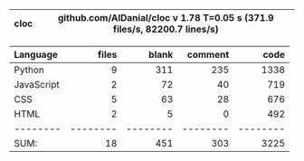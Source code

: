 cloc|github.com/AlDanial/cloc v 1.78  T=0.05 s (371.9 files/s, 82200.7 lines/s)
--- | ---

Language|files|blank|comment|code
:-------|-------:|-------:|-------:|-------:
Python|9|311|235|1338
JavaScript|2|72|40|719
CSS|5|63|28|676
HTML|2|5|0|492
--------|--------|--------|--------|--------
SUM:|18|451|303|3225
